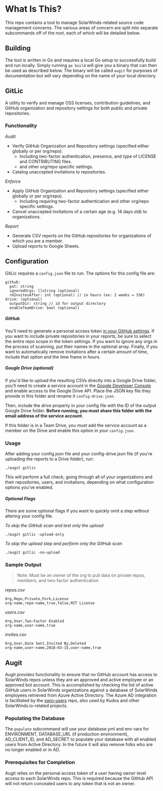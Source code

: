 # What Is This?
This repo contains a tool to manage SolarWinds-related source code management concerns. The various areas
of concern are split into separate subcommands off of the root, each of which will be detailed below.

## Building
The tool is written in Go and requires a local Go setup to successfully build and run locally. Simply running
`go build` will give you a binary that can then be used as described below. The binary will be called `augit` for
purposes of documentation but will vary depending on the name of your local directory.

## GitLic
A utility to verify and manage OSS licenses, contribution guidelines, and GitHub organization and repository settings for both public and private repositories.

### Functionality
*Audit* 
- Verify GitHub Organization and Repository settings (specified either globally or per org/repo).
  * Including two-factor authentication, presence, and type of LICENSE and CONTRIBUTING files.
  * and other org/repo specific settings.
- Catalog unaccepted invitations to repositories.

*Enforce*
- Apply GitHub Organization and Repository settings (specified either globally or per org/repo).
  * Including requiring two-factor authentication and other org/repo specific settings.
- Cancel unaccepted invitations of a certain age (e.g. 14 days old) to organizations.

*Report*
- Generate CSV reports on the GitHub repositories for organizations of which you are a member.
- Upload reports to Google Sheets.

## Configuration
GitLic requires a `config.json` file to run. The options for this config file are:

```
github:
  pat: string
  ignoredOrgs: []string (optional)
  rmInvitesAfter: int (optional) // in hours (ex: 2 weeks = 336)
drive: (optional)
  outputDir: string // id for output directory
  enableTeamDrive: bool (optional)
```

##### GitHub
You'll need to generate a personal access token [in your GitHub settings](https://github.com/settings/tokens). If you want to include private repositories in your reports, be sure to select the entire repo scope in the token settings. If you want to ignore any orgs in the process of scanning, put their names in the optional array. Finally, if you want to automatically remove invitations after a certain amount of time, include that option and the time frame in hours.

##### Google Drive (optional)
If you'd like to upload the resulting CSVs directly into a Google Drive folder, you'll need to create a service account in the [Google Developer Console](https://console.developers.google.com/apis/) and enable access to the Google Drive API. Place the JSON key file they provide in this folder and rename it `config-drive.json`.

Then, include the _drive_ property in your config file with the ID of the output Google Drive folder. **Before running, you must share this folder with the email address of the service account**.

If this folder is in a Team Drive, you must add the service account as a member on the Drive and enable this option in your `config.json`.

### Usage
After adding your config.json file and your config-drive.json file (if you're uploading the reports to a Drive folder), run:
```
./augit gitlic
```
This will perform a full check, going through all of your organizations and their repositories, users, and invitations, depending on what configuration options you've enabled.

##### Optional Flags
There are some optional flags if you want to quickly omit a step without altering your config file.

_To skip the GitHub scan and test only the upload_
```
./augit gitlic -upload-only
```
_To skip the upload step and perform only the GitHub scan_
```
./augit gitlic -no-upload
```

### Sample Output
>Note: Must be an owner of the org to pull data on private repos, members, and two-factor authentication

_repos.csv_
```
Org,Repo,Private,Fork,License 
org-name,repo-name,true,false,MIT License
```

_users.csv_
```
Org,User,Two-Factor Enabled
org-name,user-name,true
```

_invites.csv_
```
Org,User,Date Sent,Invited By,Deleted
org-name,user-name,2018-03-15,user-name,true
```

## Augit
Augit provides functionality to ensure that no GitHub account has access to SolarWinds repos unless they are an approved
and active employee or an approved bot account. This is accomplished by checking the list of active GitHub users in SolarWinds
organizations against a database of SolarWinds employees retrieved from Azure Active Directory. The Azure AD integration
is facilitated by the [swio-users](https://github.com/solarwinds/swio-users) repo, also used by Kudos and other
SolarWinds.io-related projects.

### Populating the Database
The `populate` subcommand will use your database.yml and env vars for ENVIRONMENT, DATABASE_URL (if production environment),
AD_CLIENT_ID, and AD_SECRET to populate your database with all enabled users from Active Directory. In the future it will also remove folks who are no longer enabled or in AD.

### Prerequisites for Completion
Augit relies on the personal access token of a user having *owner* level access to each SolarWinds repo. This is
required because the GitHub API will not return concealed users to any token that is not an owner.
